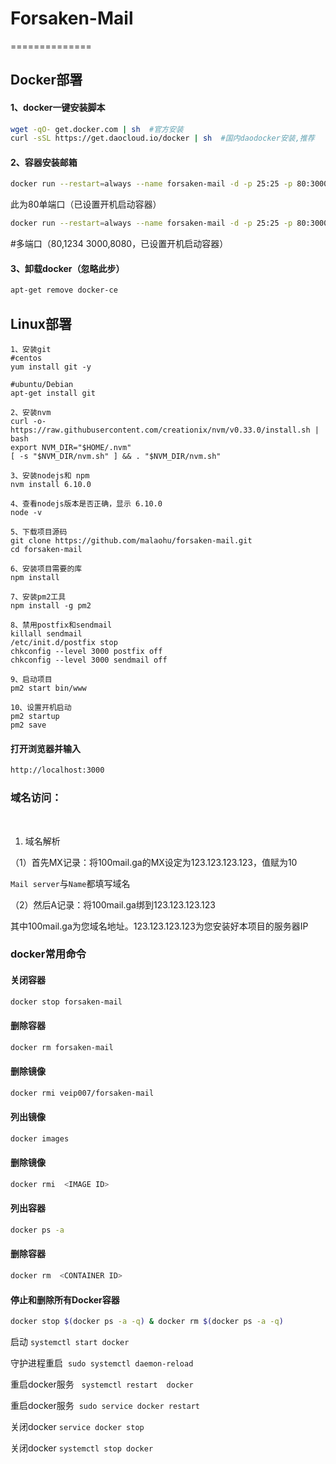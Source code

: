 # Forsaken-Mail
==============
## Docker部署
#### 1、docker一键安装脚本
``` bash
wget -qO- get.docker.com | sh  #官方安装
curl -sSL https://get.daocloud.io/docker | sh  #国内daodocker安装,推荐
``` 

#### 2、容器安装邮箱
``` bash
docker run --restart=always --name forsaken-mail -d -p 25:25 -p 80:3000 veip007/forsaken-mail
``` 
此为80单端口（已设置开机启动容器）

``` bash
docker run --restart=always --name forsaken-mail -d -p 25:25 -p 80:3000 -p 1234:3000 -p 3000:3000 -p 8080:3000 veip007/forsaken-mail
```
#多端口（80,1234 3000,8080，已设置开机启动容器）



#### 3、卸载docker（忽略此步）
``` bash
apt-get remove docker-ce
```
## Linux部署

```
1、安装git
#centos
yum install git -y

#ubuntu/Debian
apt-get install git

2、安装nvm
curl -o- https://raw.githubusercontent.com/creationix/nvm/v0.33.0/install.sh | bash
export NVM_DIR="$HOME/.nvm"
[ -s "$NVM_DIR/nvm.sh" ] && . "$NVM_DIR/nvm.sh"
 
3、安装nodejs和 npm
nvm install 6.10.0
 
4、查看nodejs版本是否正确，显示 6.10.0
node -v
 
5、下载项目源码
git clone https://github.com/malaohu/forsaken-mail.git
cd forsaken-mail
 
6、安装项目需要的库
npm install
 
7、安装pm2工具
npm install -g pm2
 
8、禁用postfix和sendmail
killall sendmail
/etc/init.d/postfix stop
chkconfig --level 3000 postfix off
chkconfig --level 3000 sendmail off
 
9、启动项目
pm2 start bin/www
 
10、设置开机启动
pm2 startup
pm2 save

```



#### 打开浏览器并输入
``` bash
http://localhost:3000
```


### 域名访问：
​
1. 域名解析

（1）首先MX记录：将100mail.ga的MX设定为123.123.123.123，值赋为10 

```Mail server```与```Name```都填写域名

（2）然后A记录：将100mail.ga绑到123.123.123.123


​其中100mail.ga为您域名地址。123.123.123.123为您安装好本项目的服务器IP


### docker常用命令

#### 关闭容器
``` bash
docker stop forsaken-mail
```

#### 删除容器
``` bash
docker rm forsaken-mail
```

#### 删除镜像
``` bash
docker rmi veip007/forsaken-mail
```

#### 列出镜像
``` bash
docker images
```

#### 删除镜像
``` bash
docker rmi  <IMAGE ID>
```

#### 列出容器
``` bash
docker ps -a
```

#### 删除容器
``` bash
docker rm  <CONTAINER ID>
```

#### 停止和删除所有Docker容器
``` bash
docker stop $(docker ps -a -q) & docker rm $(docker ps -a -q)
```

启动 ```systemctl start docker```

守护进程重启  ```sudo systemctl daemon-reload```

重启docker服务   ```systemctl restart  docker```

重启docker服务  ```sudo service docker restart```

关闭docker   ```service docker stop```   

关闭docker  ```systemctl stop docker```
